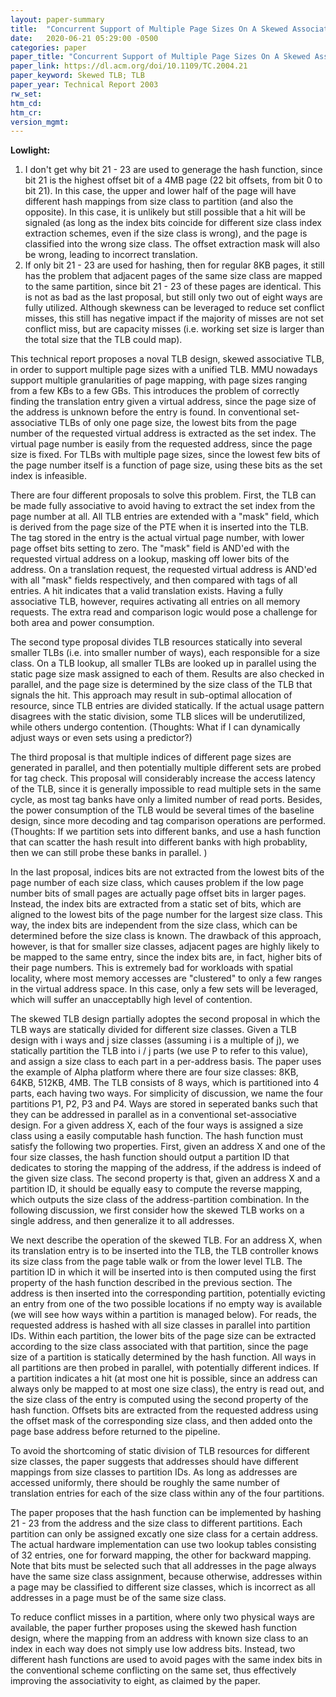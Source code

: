 ```yaml
---
layout: paper-summary
title:  "Concurrent Support of Multiple Page Sizes On A Skewed Associative TLB"
date:   2020-06-21 05:29:00 -0500
categories: paper
paper_title: "Concurrent Support of Multiple Page Sizes On A Skewed Associative TLB"
paper_link: https://dl.acm.org/doi/10.1109/TC.2004.21
paper_keyword: Skewed TLB; TLB
paper_year: Technical Report 2003
rw_set:
htm_cd:
htm_cr:
version_mgmt:
---
```


**Lowlight:**

1. I don't get why bit 21 - 23 are used to generage the hash function, since bit 21 is the highest offset bit of a 4MB
   page (22 bit offsets, from bit 0 to bit 21). In this case, the upper and lower half of the page will have different
   hash mappings from size class to partition (and also the opposite). In this case, it is unlikely but still possible 
   that a hit will be signaled (as long as the index bits coincide for different size class index extraction schemes,
   even if the size class is wrong), and the page is classified into the wrong size class. The offset extraction mask
   will also be wrong, leading to incorrect translation.
2. If only bit 21 - 23 are used for hashing, then for regular 8KB pages, it still has the problem that adjacent pages
   of the same size class are mapped to the same partition, since bit 21 - 23 of these pages are identical. This
   is not as bad as the last proposal, but still only two out of eight ways are fully utilized.
   Although skewness can be leveraged to reduce set conflict misses, this still has negative impact if the majority of
   misses are not set conflict miss, but are capacity misses (i.e. working set size is larger than the total size
   that the TLB could map).

This technical report proposes a noval TLB design, skewed associative TLB, in order to support multiple page sizes
with a unified TLB. MMU nowadays support multiple granularities of page mapping, with page sizes ranging from a few KBs 
to a few GBs. This introduces the problem of correctly finding the translation entry given a virtual address, since the 
page size of the address is unknown before the entry is found. In conventional set-associative TLBs of only one page 
size, the lowest bits from the page number of the requested virtual address is extracted as the set index. 
The virtual page number is easily from the requested address, since the page size is fixed. For TLBs with multiple 
page sizes, since the lowest few bits of the page number itself is a function of page size, using these bits as the 
set index is infeasible.

There are four different proposals to solve this problem. First, the TLB can be made fully associative to avoid having
to extract the set index from the page number at all. All TLB entries are extended with a "mask" field, which is derived
from the page size of the PTE when it is inserted into the TLB. The tag stored in the entry is the actual virtual
page number, with lower page offset bits setting to zero. The "mask" field is AND'ed with the requested
virtual address on a lookup, masking off lower bits of the address. On a translation request, the requested virtual address 
is AND'ed with all "mask" fields respectively, and then compared with tags of all entries. A hit indicates that a valid 
translation exists. Having a fully associative TLB, however, requires activating all entries on all memory requests.
The extra read and comparison logic would pose a challenge for both area and power consumption.

The second type proposal divides TLB resources statically into several smaller TLBs (i.e. into smaller number of ways), 
each responsible for a size class. On a TLB lookup, all smaller TLBs are looked up in parallel using the static page
size mask assigned to each of them. Results are also checked in parallel, and the page size is determined by the 
size class of the TLB that signals the hit.
This approach may result in sub-optimal allocation of resource, since TLB entries are divided statically. If the actual
usage pattern disagrees with the static division, some TLB slices will be underutilized, while others undergo contention.
(Thoughts: What if I can dynamically adjust ways or even sets using a predictor?)

The third proposal is that multiple indices of different page sizes are generated in parallel, and then potentially 
multiple different sets are probed for tag check. This proposal will considerably increase the access latency of the
TLB, since it is generally impossible to read multiple sets in the same cycle, as most tag banks have only a limited
number of read ports. Besides, the power consumption of the TLB would be several times of the baseline design, since
more decoding and tag comparison operations are performed.
(Thoughts: If we partition sets into different banks, and use a hash function that can scatter the hash result into
different banks with high probablity, then we can still probe these banks in parallel. )

In the last proposal, indices bits are not extracted from the lowest bits of the page number of each size class,
which causes problem if the low page number bits of small pages are actually page offset bits in larger pages. 
Instead, the index bits are extracted from a static set of bits, which are aligned to the lowest bits of the page
number for the largest size class. This way, the index bits are independent from the size class, which can be 
determined before the size class is known. The drawback of this approach, however, is that for smaller size classes,
adjacent pages are highly likely to be mapped to the same entry, since the index bits are, in fact, higher bits
of their page numbers. This is extremely bad for workloads with spatial locality, where most memory accesses are 
"clustered" to only a few ranges in the virtual address space. In this case, only a few sets will be leveraged,
which will suffer an unacceptablly high level of contention.

The skewed TLB design partially adoptes the second proposal in which the TLB ways are statically divided for different
size classes. Given a TLB design with i ways and j size classes
(assuming i is a multiple of j), we statically partition the TLB into i / j parts (we use P to refer to this value),
and assign a size class to each part in a per-address basis. The paper uses the example of Alpha platform where 
there are four size classes: 8KB, 64KB, 512KB, 4MB. The TLB consists of 8 ways, which is partitioned into 4 parts,
each having two ways. For simplicity of discussion, we name the four partitions P1, P2, P3 and P4. 
Ways are stored in seperated banks such that they can be addressed in parallel as in a conventional set-associative design.
For a given address X, each of the four ways is assigned a size class using a easily computable hash function.
The hash function must satisfy the following two properties. First, given an address X and one of the four size
classes, the hash function should output a partition ID that dedicates to storing the mapping of the address, if the 
address is indeed of the given size class. The second property is that, given an address X and a partition ID,
it should be equally easy to compute the reverse mapping, which outputs the size class of the address-partition
combination.
In the following discussion, we first consider how the skewed TLB works on a single address, and then generalize 
it to all addresses.

We next describe the operation of the skewed TLB. For an address X, when its translation entry is to be inserted into 
the TLB, the TLB controller knows its size class from the page table walk or from the lower level TLB. The partition
ID in which it will be inserted into is then computed using the first property of the hash function described in the 
previous section. The address is then inserted into the corresponding partition, potentially evicting an entry from
one of the two possible locations if no empty way is available (we will see how ways within a partition is managed
below). For reads, the requested address is hashed with all size classes in parallel into partition IDs. Within
each partition, the lower bits of the page size can be extracted according to the size class associated with
that partition, since the page size of a partition is statically determined by the hash function. All ways 
in all partitions are then probed in parallel, with potentially different indices. If a partition indicates a hit
(at most one hit is possible, since an address can always only be mapped to at most one size class), the entry is
read out, and the size class of the entry is computed using the second property of the hash function. 
Offsets bits are extracted from the requested address using the offset mask of the corresponding size class, and 
then added onto the page base address before returned to the pipeline.

To avoid the shortcoming of static division of TLB resources for different size classes, the paper suggests that
addresses should have different mappings from size classes to partition IDs. As long as addresses are accessed uniformly,
there should be roughly the same number of translation entries for each of the size class within any of the four partitions.

The paper proposes that the hash function can be implemented by hashing 21 - 23 from the address and the size class
to different partitions. Each partition can only be assigned excatly one size class for a certain address. The actual
hardware implementation can use two lookup tables consisting of 32 entries, one for forward mapping, the other
for backward mapping. Note that bits must be selected such that all addresses in the page always have the same 
size class assignment, because otherwise, addresses within a page may be classified to different size classes, which
is incorrect as all addresses in a page must be of the same size class.

To reduce conflict misses in a partition, where only two physical ways are available, the paper further proposes using 
the skewed hash function design, where the mapping from an address with known size class to an index in each way does not 
simply use low address bits. Instead, two different hash functions are used to avoid pages with the same index bits 
in the conventional scheme conflicting on the same set, thus effectively improving the associativity to eight, as claimed
by the paper.
